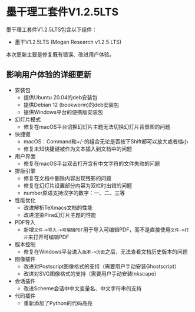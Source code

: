 # 墨干理工套件V1.2.5LTS
墨干理工套件V1.2.5LTS包含以下组件：
+ 墨干V1.2.5LTS (Mogan Research v1.2.5 LTS)

本次更新主要是修复既有错误、改进用户体验。

## 影响用户体验的详细更新
+ 安装包
  + 提供Ubuntu 20.04的deb安装包
  + 提供Debian 12 (bookworm)的deb安装包
  + 提供Windows平台的便携版安装包
+ 幻灯片模式
  + 修复在macOS平台切换幻灯片主题无法切换幻灯片背景图的问题
+ 快捷键
  + macOS：Command和+/-的组合无论是否按下Shift都可以放大或者缩小
  + 修复未知快捷键被作为文本插入到文档中的问题
+ 用户界面
  + 修复在macOS平台双击打开含有中文字符的文件失败的问题
+ 排版引擎
  + 修复在文档中删除内容出现残影的问题
  + 修复在幻灯片设置部分内容为双栏时出错的问题
  + number原语支持汉字的数字：一、二、三等
+ 性能优化
  + 改进解析TeXmacs文档的性能
  + 改进渲染Pine幻灯片主题的性能
+ PDF导入
  + 新增`文件->导入->可编辑PDF`用于导入可编辑PDF，而不是直接使用`文件->打开`来打开可编辑PDF
+ 版本控制
  + 修复在Windows平台进入`版本->历史`之后，无法查看文档历史版本的问题
+ 图像插件
  + 改进对Postscript图像格式的支持（需要用户手动安装Ghostscript）
  + 改进对SVG图像格式的支持（需要用户手动安装Inkscape）
+ 会话插件
  + 改进Scheme会话中中文变量名、中文字符串的支持
+ 代码插件
  + 重新添加了Python的代码高亮
